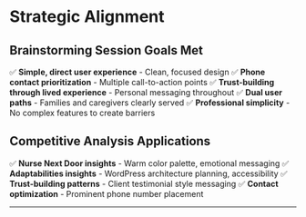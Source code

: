 # Strategic Alignment

## Brainstorming Session Goals Met
✅ **Simple, direct user experience** - Clean, focused design
✅ **Phone contact prioritization** - Multiple call-to-action points
✅ **Trust-building through lived experience** - Personal messaging throughout
✅ **Dual user paths** - Families and caregivers clearly served
✅ **Professional simplicity** - No complex features to create barriers

## Competitive Analysis Applications
✅ **Nurse Next Door insights** - Warm color palette, emotional messaging
✅ **Adaptabilities insights** - WordPress architecture planning, accessibility
✅ **Trust-building patterns** - Client testimonial style messaging
✅ **Contact optimization** - Prominent phone number placement

---
